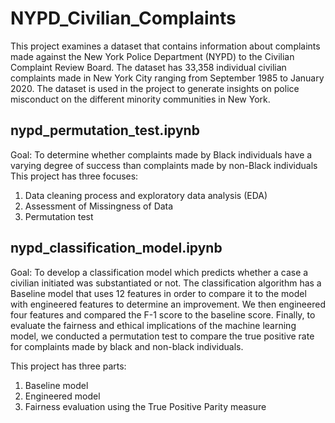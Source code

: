 # NYPD_Civilian_Complaints

This project examines a dataset that contains information about complaints made against the New York Police Department (NYPD) to the Civilian Complaint Review Board. The dataset has 33,358 individual civilian complaints made in New York City ranging from September 1985 to January 2020. The dataset is used in the project to generate insights on police misconduct on the different minority communities in New York.

## nypd_permutation_test.ipynb
Goal: To determine whether complaints made by Black individuals have a varying degree of success than complaints made by non-Black individuals
This project has three focuses:
1. Data cleaning process and exploratory data analysis (EDA)
2. Assessment of Missingness of Data
3. Permutation test

## nypd_classification_model.ipynb
Goal: To develop a classification model which predicts whether a case a civilian initiated was substantiated or not.
The classification algorithm has a Baseline model that uses 12 features in order to compare it to the model with engineered features to determine an improvement. We then engineered four features and compared the F-1 score to the baseline score. Finally, to evaluate the fairness and ethical implications of the machine learning model, we conducted a permutation test to compare the true positive rate for complaints made by black and non-black individuals.

This project has three parts:
1. Baseline model
2. Engineered model
3. Fairness evaluation using the True Positive Parity measure
